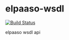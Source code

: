 # elpaaso-wsdl

[![Build Status](https://travis-ci.org/Orange-OpenSource/elpaaso-wsdl.svg?branch=master)](https://travis-ci.org/Orange-OpenSource/elpaaso-wsdl)

elpaaso wsdl api


